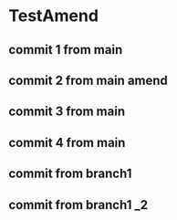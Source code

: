 # TestAmend
## commit 1 from main
## commit 2 from main amend
## commit 3 from main
## commit 4 from main
## commit from branch1
## commit from branch1 _2
